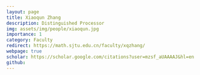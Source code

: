 ```yaml
---
layout: page
title: Xiaoqun Zhang
description: Distinguished Processor
img: assets/img/people/xiaoqun.jpg
importance: 1
category: Faculty
redirect: https://math.sjtu.edu.cn/faculty/xqzhang/
webpage: true
scholar: https://scholar.google.com/citations?user=mzsf_aUAAAAJ&hl=en
github: 
---
```

